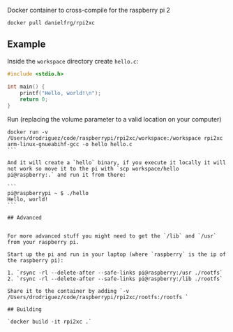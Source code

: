 Docker container to cross-compile for the raspberry pi 2

`docker pull danielfrg/rpi2xc`

## Example

Inside the `workspace` directory create `hello.c`:

```c
#include <stdio.h>

int main() {
    printf("Hello, world!\n");
    return 0;
}
```

Run (replacing the volume parameter to a valid location on your computer)
````
docker run -v /Users/drodriguez/code/raspberrypi/rpi2xc/workspace:/workspace rpi2xc arm-linux-gnueabihf-gcc -o hello hello.c
```

And it will create a `hello` binary, if you execute it locally it will not work so move it to the pi with `scp workspace/hello pi@raspberry:.` and run it from there:

```
pi@raspberrypi ~ $ ./hello
Hello, world!
```

## Advanced


For more advanced stuff you might need to get the `/lib` and `/usr` from your raspberry pi.

Start up the pi and run in your laptop (where `raspberry` is the ip of the raspberry pi):

1. `rsync -rl --delete-after --safe-links pi@raspberry:/usr ./rootfs`
2. `rsync -rl --delete-after --safe-links pi@raspberry:/lib ./rootfs`

Share it to the container by adding `-v /Users/drodriguez/code/raspberrypi/rpi2xc/rootfs:/rootfs `

## Building

`docker build -it rpi2xc .`
